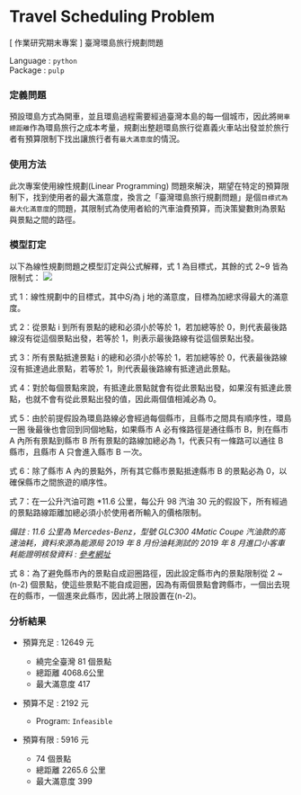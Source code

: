 # Travel Scheduling Problem

[ 作業研究期末專案 ] 臺灣環島旅行規劃問題

Language : `python`  
Package : `pulp`

### 定義問題
預設環島方式為開車，並且環島過程需要經過臺灣本島的每一個城市，因此將`開車總距離`作為環島旅行之成本考量，規劃出整趟環島旅行從嘉義火車站出發並於旅行者有預算限制下找出讓旅行者有`最大滿意度`的情況。


### 使用方法
此次專案使用線性規劃(Linear Programming) 問題來解決，期望在特定的預算限制下，找到使用者的最大滿意度，換言之「臺灣環島旅行規劃問題」是個`目標式為最大化滿意度`的問題，其限制式為使用者給的汽車油費預算，而決策變數則為景點與景點之間的路徑。


### 模型訂定
以下為線性規劃問題之模型訂定與公式解釋，式 1 為目標式，其餘的式 2~9 皆為限制式：
![](https://i.imgur.com/q8MZKJR.png)


式 1：線性規劃中的目標式，其中𝑆𝑗為 j 地的滿意度，目標為加總求得最大的滿意度。

式 2：從景點 i 到所有景點的總和必須小於等於 1，若加總等於 0，則代表最後路線沒有從這個景點出發，若等於 1，則表示最後路線有從這個景點出發。

式 3：所有景點抵達景點 i 的總和必須小於等於 1，若加總等於 0，代表最後路線沒有抵達過此景點，若等於 1，則代表最後路線有抵達過此景點。

式 4：對於每個景點來說，有抵達此景點就會有從此景點出發，如果沒有抵達此景點，也就不會有從此景點出發的值，因此兩個值相減必為 0。

式 5：由於前提假設為環島路線必會經過每個縣市，且縣市之間具有順序性，環島一圈 後最後也會回到同個地點，如果縣市 A 必有條路徑是通往縣市 B，則在縣市 A 內所有景點到縣市 B 所有景點的路線加總必為 1，代表只有一條路可以通往 B 縣市，且縣市 A 只會進入縣市 B 一次。

式 6：除了縣市 A 內的景點外，所有其它縣市景點抵達縣市 B 的景點必為 0，以確保縣市之間旅遊的順序性。

式 7：在一公升汽油可跑 *11.6 公里，每公升 98 汽油 30 元的假設下，所有經過的景點路線距離加總必須小於使用者所輸入的價格限制。

*備註 : 11.6 公里為 Mercedes-Benz，型號 GLC300 4Matic Coupe 汽油款的高速油耗，資料來源為能源局 2019 年 8 月份油耗測試的 2019 年 8 月進口小客車耗能證明核發資料 : [參考網址](https://news.u-car.com.tw/article/48863/)*

式 8：為了避免縣市內的景點自成迴圈路徑，因此設定縣市內的景點限制從 2 ~(n-2) 個景點，使這些景點不能自成迴圈，因為有兩個景點會跨縣市，一個出去現在的縣市，一個進來此縣市，因此將上限設置在(n-2)。

### 分析結果
- 預算充足 : 12649 元
    - 繞完全臺灣 81 個景點
    - 總距離 4068.6公里
    - 最大滿意度 417
- 預算不足 : 2192 元
    - Program: `Infeasible`
    
- 預算有限 : 5916 元
    - 74 個景點
    - 總距離 2265.6 公里
    - 最大滿意度 399
